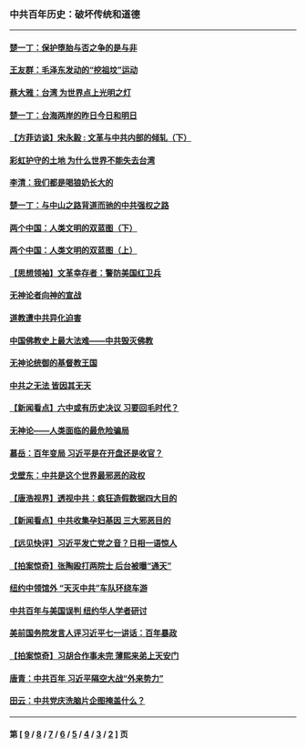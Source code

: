 ### 中共百年历史：破坏传统和道德
---
#### [楚一丁：保护堕胎与否之争的是与非](../../pages/nf1176114/n13815642.md?03220430) 
#### [王友群：毛泽东发动的“挖祖坟”运动](../../pages/nf1176114/n13723639.md?03220430) 
#### [蔡大雅：台湾 为世界点上光明之灯](../../pages/nf1176114/n13531530.md?03220430) 
#### [楚一丁：台海两岸的昨日今日和明日](../../pages/nf1176114/n13531468.md?03220430) 
#### [【方菲访谈】宋永毅 : 文革与中共内部的倾轧（下）](../../pages/nf1176114/n13486836.md?03220430) 
#### [彩虹护守的土地 为什么世界不能失去台湾](../../pages/nf1176114/n13476849.md?03220430) 
#### [李清：我们都是喝狼奶长大的](../../pages/nf1176114/n13471478.md?03220430) 
#### [楚一丁：与中山之路背道而驰的中共强权之路](../../pages/nf1176114/n13437270.md?03220430) 
#### [两个中国：人类文明的双蓝图（下）](../../pages/nf1176114/n13423132.md?03220430) 
#### [两个中国：人类文明的双蓝图（上）](../../pages/nf1176114/n13422687.md?03220430) 
#### [【思想领袖】文革幸存者：警防美国红卫兵](../../pages/nf1176114/n13339289.md?03220430) 
#### [无神论者向神的宣战](../../pages/nf1176114/n13281535.md?03220430) 
#### [道教遭中共异化迫害](../../pages/nf1176114/n13281463.md?03220430) 
#### [中国佛教史上最大法难——中共毁灭佛教](../../pages/nf1176114/n13281397.md?03220430) 
#### [无神论统御的基督教王国](../../pages/nf1176114/n13281280.md?03220430) 
#### [中共之无法 皆因其无天](../../pages/nf1176114/n13281088.md?03220430) 
#### [【新闻看点】六中或有历史决议 习要回毛时代？](../../pages/nf1176114/n13222895.md?03220430) 
#### [无神论——人类面临的最危险骗局](../../pages/nf1176114/n13196137.md?03220430) 
#### [慕岳：百年变局 习近平是在开盘还是收官？](../../pages/nf1176114/n13206516.md?03220430) 
#### [戈壁东：中共是这个世界最邪恶的政权](../../pages/nf1176114/n13085641.md?03220430) 
#### [【唐浩视界】透视中共：疯狂造假数据四大目的](../../pages/nf1176114/n13080590.md?03220430) 
#### [【新闻看点】中共收集孕妇基因 三大邪恶目的](../../pages/nf1176114/n13077182.md?03220430) 
#### [【远见快评】习近平发亡党之音？日相一语惊人](../../pages/nf1176114/n13074809.md?03220430) 
#### [【拍案惊奇】张陶殴打两院士 后台被曝“通天”](../../pages/nf1176114/n13070496.md?03220430) 
#### [纽约中领馆外 “天灭中共”车队环绕车游](../../pages/nf1176114/n13070693.md?03220430) 
#### [中共百年与美国误判 纽约华人学者研讨](../../pages/nf1176114/n13067969.md?03220430) 
#### [美前国务院发言人评习近平七一讲话：百年暴政](../../pages/nf1176114/n13066986.md?03220430) 
#### [【拍案惊奇】习胡合作事未完 薄熙来弟上天安门](../../pages/nf1176114/n13065867.md?03220430) 
#### [唐青：中共百年 习近平隔空大战“外来势力”](../../pages/nf1176114/n13065976.md?03220430) 
#### [田云：中共党庆洗脑片企图掩盖什么？](../../pages/nf1176114/n13064395.md?03220430) 

---
#### 第 [ [9](./9.md?03220430) / [8](./8.md?03220430) / [7](./7.md?03220430) / [6](./6.md?03220430) / [5](./5.md?03220430) / [4](./4.md?03220430) / [3](./3.md?03220430) / [2](./2.md?03220430) ] 页
